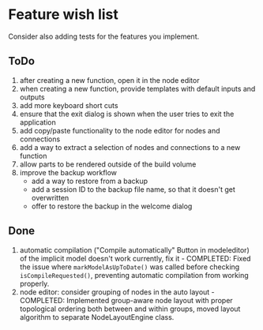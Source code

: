 
# Feature wish list

Consider also adding tests for the features you implement.

## ToDo

1. after creating a new function, open it in the node editor
2. when creating a new function, provide templates with default inputs and outputs
3. add more keyboard short cuts
4. ensure that the exit dialog is shown when the user tries to exit the application
5. add copy/paste functionality to the node editor for nodes and connections
6. add a way to extract a selection of nodes and connections to a new function
7. allow parts to be rendered outside of the build volume
8. improve the backup workflow
    - add a way to restore from a backup
    - add a session ID to the backup file name, so that it doesn't get overwritten
    - offer to restore the backup in the welcome dialog

## Done

1. automatic compilation ("Compile automatically" Button in modeleditor) of the implicit model doesn't work currently, fix it - COMPLETED: Fixed the issue where `markModelAsUpToDate()` was called before checking `isCompileRequested()`, preventing automatic compilation from working properly.
2. node editor: consider grouping of nodes in the auto layout - COMPLETED: Implemented group-aware node layout with proper topological ordering both between and within groups, moved layout algorithm to separate NodeLayoutEngine class.
